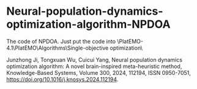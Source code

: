# Neural-population-dynamics-optimization-algorithm-NPDOA

The code of NPDOA. Just put the code into \PlatEMO-4.1\PlatEMO\Algorithms\Single-objective optimization\ 


Junzhong Ji, Tongxuan Wu, Cuicui Yang,
Neural population dynamics optimization algorithm: A novel brain-inspired meta-heuristic method,
Knowledge-Based Systems,
Volume 300,
2024,
112194,
ISSN 0950-7051,
https://doi.org/10.1016/j.knosys.2024.112194.
